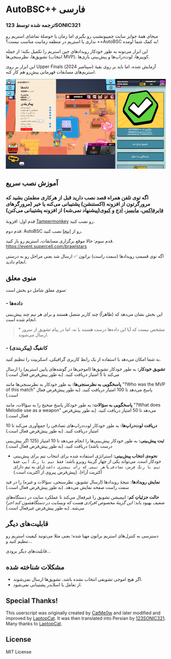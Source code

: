 # AutoBSC++ فارسی
### **ترجمه شده توسط 123SONIC321**

میخای همۀ جوایز سایت چمپیونشیپ رو بگیری اما زمان یا حوصلۀ تماشای استریم رو نداری یا استریم در منطقه زمانیت مناسب نیست؟ ++AutoBSC به کمک شما اومده!

این ابزار می‌تونه به طور خودکار رویدادهای حین استریم را تکمیل بکنه؛ از جمله تشویق‌ها، نظرسنجی‌ها (انتخاب MVP)، کوییزها، لوت‌دراپ‌ها و پیش‌بینی بازی‌ها.

این ابزار بر روی Upper Finals (سپتامبر 2024) آزمایش شده، اما باید بر روی بقیۀ استریم‌های مسابقات قهرمانی پیشِ‌رو هم کار کنه.

![AutoBSC](https://github.com/123SONIC321/AutoBSC-Fa/raw/master/showcase.png)

## آموزش نصب سریع
### اگه توی تلفن همراه قصد نصب دارید قبل از هرکاری مطمئن بشید که مرورگرتون از افزونه (اکستنشن) پشتیبانی می‌کنه یا خیر (مرورگرهای [فایرفاکس](https://www.mozilla.org/en-US/firefox/browsers/mobile/android/)، [مایسز](https://www.mises.site/download)، [ادج](https://www.microsoft.com/fa-ir/edge/download) و [کیوی](https://kiwibrowser.com/)(پیشنهاد نمی‌شه) از افزونه پشتیبانی می‌کنن)

قدم اول: افزونۀ [Tampermonkey](https://www.tampermonkey.net/) رو نصب کنید.

قدم دوم: AutoBSC رو از [اینجا](https://github.com/123SONIC321/AutoBSC-Fa/raw/master/autobsc.user.js) نصب کنید.

قدم سوم: حالا موقع برگزاری مسابقات، استریم رو باز کنید. https://event.supercell.com/brawlstars

اگه توی قسمتِ رویداد‌ها (سمت راست) براتون ✅ ارسال شد یعنی مراحل رو به درستی انجام دادید.

## منوی معلق
منوی معلق شامل دو بخش است:
### - داده‌ها
این بخش نشان می‌دهد که (ظاهراً) چند کاربر متصل هستند و برای هر تیم چند پیش‌بینی انجام شده است.
> \* مشخص نیست که آیا این داده‌ها درست هستند یا نه، اما در پیام تشویق از سرور ارسال می‌شوند.

### - کانفیگ (پیکربندی)
به شما امکان می‌دهد با استفاده از یک رابط کاربری گرافیکی، اسکریپت را تنظیم کنید.

**تشویق خودکار:**
به طور خودکار تشویق‌ها (اموجی‌ها در گوشه‌های پایین استریم) را ارسال می‌کند تا 5 امتیاز دریافت کنید. (به طور پیش‌فرض فعال است.)

**پاسخگویی به نظرسنجی‌ها:**
به طور خودکار به نظرسنجی‌ها مانند "?Who was the MVP of this match" پاسخ می‌دهد تا 100 امتیاز دریافت کنید. (به طور پیش‌فرض فعال است.)

**پاسخگویی به سؤالات:**
به طور خودکار پاسخ صحیح را به سؤالات، مانند "?What does Melodie use as a weapon" می‌دهد تا 50 امتیاز دریافت کنید. (به طور پیش‌فرض فعال است.)

**دریافت لوت‌دراپ‌ها:**
به طور خودکار لوت‌دراپ‌های تصادفی را جمع‌آوری می‌کند تا 10 امتیاز دریافت کنید. (به طور پیش‌فرض فعال است.)

**ثبت پیش‌بینی:**
به طور خودکار پیش‌بینی‌ها را انجام می‌دهد تا 10 امتیاز (125 اگر پیش‌بینی درست باشد) دریافت کنید. (به طور پیش‌فرض فعال است.)

- **نحوه‌ی انتخاب پیش‌بینی:**
استراتژی استفاده شده برای انتخاب تیم برای پیش‌بینی خودکار است. می‌تواند یکی از چهار گزینۀ روبرو باشد: `فقط تیم با رنگ آبی`، `فقط تیم با رنگ قرمز`، `تصادفی` یا `هر تیمی که رأی بیشتری داشت` (رای به تیم دارای اکثریت آراء). (پیش‌فرض پیروی از اکثریت است.)

**نمایش رویدادها:**
نتیجۀ رویدادها (ارسال تشویق، نظرسنجی، سؤالات و غیره) را در فید سمت راست صفحه نمایش می‌دهد. (به طور پیش‌فرض فعال است.)

**حالت جزئیاتِ کم:**
انیمیشن تشویق را غیرفعال می‌کند تا عملکرد سایت در دستگاه‌های ضعیف بهبود یابد؛ *این گزینۀ مخصوص افرادی هست که وبسایت در دستگاهشون کند اجرا می‌شه.* (به طور پیش‌فرض غیرفعال است.)

## قابلیت‌های دیگر
دسترسی به کنترل‌های استریم براتون مهیا شده؛ یعنی مثلا می‌تونید کیفیت استریم رو تنظیم کنید و...

قابلیت‌های دیگر بزودی...

## مشکلات شناخته شده
- اگر هیچ اموجی تشویقی انتخاب نشده باشد، تشویق‌ها ارسال نمی‌شوند.
- از تعامل با اسلایدر پشتیبانی نمی‌شود.

## Special Thanks!
This userscript was originally created by [CatMe0w](https://github.com/CatMe0w/AutoBSC) and later modified and improved by [LaptopCat](https://github.com/LaptopCat/AutoBSC). It was then translated into Persian by [123SONIC321](https://github.com/123SONIC321).
Many thanks to [LaptopCat](https://github.com/LaptopCat).

## License

MIT License
